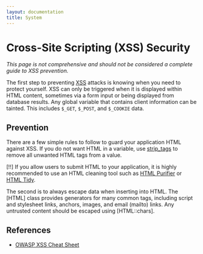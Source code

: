 ```yaml
---
layout: documentation
title: System
---
```

# Cross-Site Scripting (XSS) Security

*This page is not comprehensive and should not be considered a complete guide to XSS prevention.*

The first step to preventing [XSS](http://wikipedia.org/wiki/Cross-Site_Scripting) attacks is knowing when you need to protect yourself. XSS can only be triggered when it is displayed within HTML content, sometimes via a form input or being displayed from database results. Any global variable that contains client information can be tainted. This includes `$_GET`, `$_POST`, and `$_COOKIE` data.

## Prevention

There are a few simple rules to follow to guard your application HTML against XSS. If you do not want HTML in a variable, use [strip_tags](http://php.net/strip_tags) to remove all unwanted HTML tags from a value.

[!!] If you allow users to submit HTML to your application, it is highly recommended to use an HTML cleaning tool such as [HTML Purifier](http://htmlpurifier.org/) or [HTML Tidy](http://php.net/tidy).

The second is to always escape data when inserting into HTML. The [HTML] class provides generators for many common tags, including script and stylesheet links, anchors, images, and email (mailto) links. Any untrusted content should be escaped using [HTML::chars].

## References

* [OWASP XSS Cheat Sheet](http://www.owasp.org/index.php/XSS_(Cross_Site_Scripting)_Prevention_Cheat_Sheet)